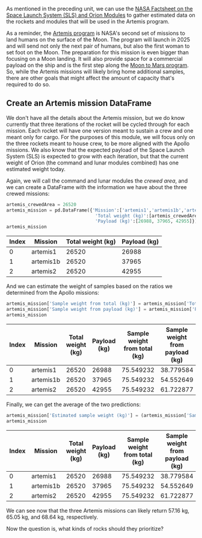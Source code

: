 As mentioned in the preceding unit, we can use the [NASA Factsheet on the Space Launch System (SLS) and Orion Modules](https://www.nasa.gov/sites/default/files/atoms/files/0080_sls_fact_sheet_sept2020_09082020_final_0.pdf) to gather estimated data on the rockets and modules that will be used in the Artemis program.

As a reminder, the [Artemis program](https://www.nasa.gov/specials/artemis/) is NASA's second set of missions to land humans on the surface of the Moon. The program will launch in 2025 and will send not only the next pair of humans, but also the first woman to set foot on the Moon. The preparation for this mission is even bigger than focusing on a Moon landing. It will also provide space for a commercial payload on the ship and is the first step along the [Moon to Mars program](https://www.nasa.gov/topics/moon-to-mars). So, while the Artemis missions will likely bring home additional samples, there are other goals that might affect the amount of capacity that's required to do so. 

## Create an Artemis mission DataFrame

We don't have all the details about the Artemis mission, but we do know currently that three iterations of the rocket will be cycled through for each mission. Each rocket will have one version meant to sustain a crew and one meant only for cargo. For the purposes of this module, we will focus only on the three rockets meant to house crew, to be more aligned with the Apollo missions. We also know that the expected payload of the Space Launch System (SLS) is expected to grow with each iteration, but that the current weight of Orion (the command and lunar modules combined) has one estimated weight today. 

Again, we will call the command and lunar modules the *crewed area*, and we can create a DataFrame with the information we have about the three crewed missions:

```python
artemis_crewedArea = 26520
artemis_mission = pd.DataFrame({'Mission':['artemis1','artemis1b','artemis2'],
                                 'Total weight (kg)':[artemis_crewedArea,artemis_crewedArea,artemis_crewedArea],
                                 'Payload (kg)':[26988, 37965, 42955]})
artemis_mission
```

| Index | Mission | Total weight (kg) | Payload (kg) |
|---|---|---|---|
| 0 | artemis1 | 26520 | 26988 |
| 1 | artemis1b | 26520 | 37965 |
| 2 | artemis2 | 26520 | 42955 |

And we can estimate the weight of samples based on the ratios we determined from the Apollo missions:

```python
artemis_mission['Sample weight from total (kg)'] = artemis_mission['Total weight (kg)'] * sample_crewedArea_ratio
artemis_mission['Sample weight from payload (kg)'] = artemis_mission['Payload (kg)'] * sample_payload_ratio
artemis_mission
```

| Index | Mission | Total weight (kg) | Payload (kg) | Sample weight from total (kg) | Sample weight from payload (kg) |
|---|---|---|---|---|---|
|0|artemis1|26520|26988|75.549232|38.779584|
|1|artemis1b|26520|37965|75.549232|54.552649|
|2|artemis2|26520|42955|75.549232|61.722877|

Finally, we can get the average of the two predictions:

```python
artemis_mission['Estimated sample weight (kg)'] = (artemis_mission['Sample weight from payload (kg)'] + artemis_mission['Sample weight from total (kg)'])/2
artemis_mission
```

| Index | Mission | Total weight (kg) | Payload (kg) | Sample weight from total (kg) | Sample weight from payload (kg) | Estimated sample weight (kg) |
|---|---|---|---|---|---|---|
|0|artemis1|26520|26988|75.549232|38.779584|57.164408|
|1|artemis1b|26520|37965|75.549232|54.552649|65.050940|
|2|artemis2|26520|42955|75.549232|61.722877|68.636054|

We can see now that the three Artemis missions can likely return 57.16 kg, 65.05 kg, and 68.64 kg, respectively.

Now the question is, what kinds of rocks should they prioritize?
